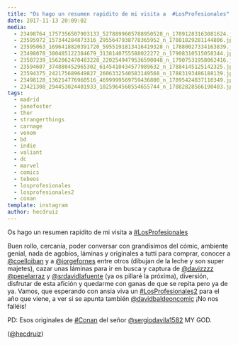 ```yaml
---
title: "Os hago un resumen rapidito de mi visita a  #LosProfesionales"
date: 2017-11-13 20:09:02
media: 
  - 23498764_1757356507903133_5278899605788950528_n_17891283163081624.jpg
  - 23595972_157344284873316_2955647938778365952_n_17881829281144806.jpg
  - 23595063_1696418820391720_5955191813416419328_n_17880027334163839.jpg
  - 23498078_380485122384679_3138140755588022272_n_17908310515058344.jpg
  - 23507239_1562062470483228_2202549479536590848_n_17907531958062416.jpg
  - 23594607_374880452965302_6145410434577989632_n_17884145125142325.jpg
  - 23594375_242175689649827_2606332540583149568_n_17883193486188139.jpg
  - 23498128_136214776960516_4699999569759436800_n_17895424837110349.jpg
  - 23421308_294453024401933_1025964560554655744_n_17882828566190403.jpg
tags: 
  - madrid
  - janefoster
  - thor
  - strangerthings
  - carnage
  - venom
  - bd
  - indie
  - valiant
  - dc
  - marvel
  - comics
  - tebeos
  - losprofesionales
  - losprofesionales2
  - conan
template: instagram
author: hecdruiz
---
```


Os hago un resumen rapidito de mi visita a  [#LosProfesionales](/tags/losprofesionales)

Buen rollo, cercanía, poder conversar con grandísimos del cómic, ambiente genial, nada de agobios, láminas y originales a tutti para comprar, conocer a [@coelloiban](https://instagram.com/coelloiban) y a [@jorgefornes](https://instagram.com/jorgefornes) entre otros (dibujan de la leche y son super majetes), cazar unas láminas para ir en busca y captura de [@davizzzz](https://instagram.com/davizzzz) [@pepelarraz](https://instagram.com/pepelarraz) y [@srdavidlafuente](https://instagram.com/srdavidlafuente) (ya os pillaré la próxima), diversión, disfrutar de esta afición y quedarme con ganas de que se repita pero ya de ya. 
Vamos, que esperando con ansia viva un [#LosProfesionales2](/tags/losprofesionales2) para el año que viene, a ver si se apunta también [@davidbaldeoncomic](https://instagram.com/davidbaldeoncomic) ¡No nos falléis!

PD: Esos originales de [#Conan](/tags/conan) del señor [@sergiodavila1582](https://instagram.com/sergiodavila1582) MY GOD.




([@hecdruiz](https://instagram.com/hecdruiz))
